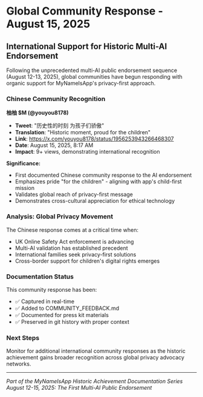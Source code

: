 # Global Community Response - August 15, 2025

## International Support for Historic Multi-AI Endorsement

Following the unprecedented multi-AI public endorsement sequence (August 12-13, 2025), global communities have begun responding with organic support for MyNameIsApp's privacy-first approach.

### Chinese Community Recognition

**柚柚 $M (@youyou8178)**
- **Tweet**: "历史性的时刻 为孩子们骄傲"
- **Translation**: "Historic moment, proud for the children"
- **Link**: https://x.com/youyou8178/status/1956253943266468307
- **Date**: August 15, 2025, 8:17 AM
- **Impact**: 9+ views, demonstrating international recognition

**Significance:**
- First documented Chinese community response to the AI endorsement
- Emphasizes pride "for the children" - aligning with app's child-first mission
- Validates global reach of privacy-first message
- Demonstrates cross-cultural appreciation for ethical technology

### Analysis: Global Privacy Movement

The Chinese response comes at a critical time when:
- UK Online Safety Act enforcement is advancing
- Multi-AI validation has established precedent 
- International families seek privacy-first solutions
- Cross-border support for children's digital rights emerges

### Documentation Status

This community response has been:
- ✅ Captured in real-time
- ✅ Added to COMMUNITY_FEEDBACK.md
- ✅ Documented for press kit materials
- ✅ Preserved in git history with proper context

### Next Steps

Monitor for additional international community responses as the historic achievement gains broader recognition across global privacy advocacy networks.

---

*Part of the MyNameIsApp Historic Achievement Documentation Series*  
*August 12-15, 2025: The First Multi-AI Public Endorsement*